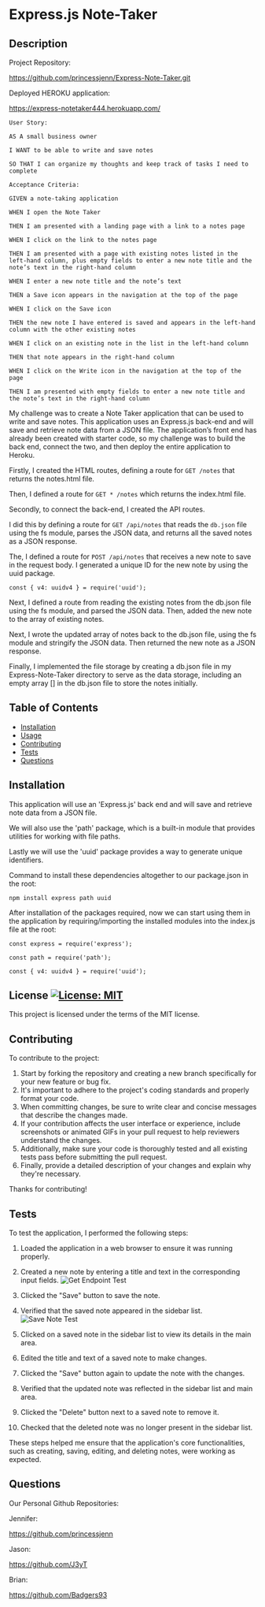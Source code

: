 # Express.js Note-Taker

## Description

Project Repository:

 https://github.com/princessjenn/Express-Note-Taker.git

Deployed HEROKU application:

 https://express-notetaker444.herokuapp.com/


`User Story:`

`AS A small business owner`

`I WANT to be able to write and save notes`

`SO THAT I can organize my thoughts and keep track of tasks I need to complete`


`Acceptance Criteria:`

`GIVEN a note-taking application`

`WHEN I open the Note Taker`

`THEN I am presented with a landing page with a link to a notes page` 

`WHEN I click on the link to the notes page`

`THEN I am presented with a page with existing notes listed in the left-hand column, plus empty fields to enter a new note title and the note’s text in the right-hand column`

`WHEN I enter a new note title and the note’s text`

`THEN a Save icon appears in the navigation at the top of the page`

`WHEN I click on the Save icon `

`THEN the new note I have entered is saved and appears in the left-hand column with the other existing notes`

`WHEN I click on an existing note in the list in the left-hand column`

`THEN that note appears in the right-hand column`

`WHEN I click on the Write icon in the navigation at the top of the page`

`THEN I am presented with empty fields to enter a new note title and the note’s text in the right-hand column `


My challenge was to create a Note Taker application that can be used to write and save notes. This application uses an Express.js back-end and will save and retrieve note data from a JSON file.
The application’s front end has already been created with starter code, so my challenge was to build the back end, connect the two, and then deploy the entire application to Heroku.

Firstly, I created the HTML routes, defining a route for `GET /notes` that returns the notes.html file.

Then, I defined a route for `GET * /notes` which returns the index.html file.

Secondly, to connect the back-end, I created the API routes.

I did this by defining a route for `GET /api/notes` that reads the `db.json` file using the fs module, parses the JSON data, and returns all the saved notes as a JSON response.

The, I defined a route for `POST /api/notes` that receives a new note to save in the request body.
I generated a unique ID for the new note by using the uuid package. 

`const { v4: uuidv4 } = require('uuid');`

Next, I defined a route from reading the existing notes from the db.json file using the fs module, and parsed the JSON data.
Then, added the new note to the array of existing notes.

Next, I wrote the updated array of notes back to the db.json file, using the fs module and stringify the JSON data. Then returned the new note as a JSON response.

Finally, I implemented the file storage by creating a db.json file in my Express-Note-Taker directory to serve as the data storage, including an empty array [] in the db.json file to store the notes initially.

## Table of Contents

- [Installation](#installation)
- [Usage](#usage)
- [Contributing](#contributing)
- [Tests](#tests)
- [Questions](#questions)



## Installation

This application will use an 'Express.js' back end and will save and retrieve note data from a JSON file.

We will also use the 'path' package, which is a built-in module that provides utilities for working with file paths.

Lastly we will use the 'uuid' package provides a way to generate unique identifiers.

Command to install these dependencies altogether to our package.json in the root:

`npm install express path uuid`

After installation of the packages required, now we can start using them in the application by requiring/importing the installed modules into the index.js file at the root:

`const express = require('express');`

`const path = require('path');`

`const { v4: uuidv4 } = require('uuid');`


## License [![License: MIT](https://img.shields.io/badge/License-MIT-yellow.svg)](https://opensource.org/licenses/MIT)

This project is licensed under the terms of the MIT license.


## Contributing

To contribute to the project: 

1. Start by forking the repository and creating a new branch specifically for your new feature or bug fix.
2. It's important to adhere to the project's coding standards and properly format your code.
3. When committing changes, be sure to write clear and concise messages that describe the changes made.
4. If your contribution affects the user interface or experience, include screenshots or animated GIFs in your pull request to help reviewers understand the changes. 
5. Additionally, make sure your code is thoroughly tested and all existing tests pass before submitting the pull request.
6. Finally, provide a detailed description of your changes and explain why they're necessary.

Thanks for contributing! 

## Tests

To test the application, I performed the following steps:

1. Loaded the application in a web browser to ensure it was running properly.

2. Created a new note by entering a title and text in the corresponding input fields.
![Get Endpoint Test](get-request-working.png)

3. Clicked the "Save" button to save the note.

4. Verified that the saved note appeared in the sidebar list.
![Save Note Test](save-note-working.png)

5. Clicked on a saved note in the sidebar list to view its details in the main area. 

6. Edited the title and text of a saved note to make changes.

7. Clicked the "Save" button again to update the note with the changes. 

8. Verified that the updated note was reflected in the sidebar list and main area.

9. Clicked the "Delete" button next to a saved note to remove it.

10. Checked that the deleted note was no longer present in the sidebar list.

These steps helped me ensure that the application's core functionalities, such as creating, saving, editing, and deleting notes, were working as expected.







## Questions

Our Personal Github Repositories:

Jennifer:

https://github.com/princessjenn

Jason:

https://github.com/J3yT

Brian:

https://github.com/Badgers93